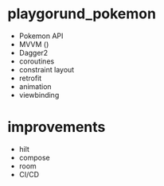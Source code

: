 # playgorund_pokemon
 - Pokemon API
 - MVVM ()
 - Dagger2
 - coroutines
 - constraint layout
 - retrofit
 - animation
 - viewbinding
 
 # improvements
- hilt
- compose
- room
- CI/CD
